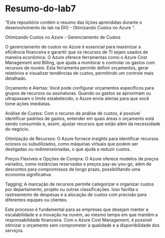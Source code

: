 # Resumo-do-lab7
 "Este repositório contém o resumo das lições aprendidas durante o desenvolvimento do lab na DIO - Otimizando Custos no Azure ".

Otimizando Custos no Azure - Gerenciamento de Custos

O gerenciamento de custos no Azure é essencial para maximizar a eficiência financeira e garantir que os recursos de TI sejam usados de maneira econômica. O Azure oferece ferramentas como o Azure Cost Management and Billing, que ajuda a monitorar e controlar os gastos com recursos de nuvem. Esta ferramenta permite definir orçamentos, gerar relatórios e visualizar tendências de custos, permitindo um controle mais detalhado.

Orçamento e Alertas: Você pode configurar orçamentos específicos para grupos de recursos ou assinaturas. Quando os gastos se aproximam ou ultrapassam o limite estabelecido, o Azure envia alertas para que você tome ações imediatas.

Análise de Custos: Com o recurso de análise de custos, é possível identificar padrões de gastos, entender em quais áreas o orçamento está sendo consumido e, assim, ajustar recursos que estão além da necessidade do negócio.

Otimização de Recursos: O Azure fornece insights para identificar recursos ociosos ou subutilizados, como máquinas virtuais que podem ser desligadas ou redimensionadas, o que ajuda a reduzir custos.

Preços Flexíveis e Opções de Compra: O Azure oferece modelos de preços variados, como instâncias reservadas e preços pay-as-you-go, além de descontos para compromissos de longo prazo, possibilitando uma economia significativa.

Tagging: A marcação de recursos permite categorizar e organizar custos por departamento, projeto ou outras classificações. Isso facilita o rastreamento de despesas e a alocação de custos com precisão para diferentes equipes ou clientes.

Este processo é fundamental para as empresas que desejam manter a escalabilidade e a inovação na nuvem, ao mesmo tempo em que mantêm a responsabilidade financeira. Com o Azure Cost Management, é possível otimizar o orçamento sem comprometer a qualidade e a disponibilidade dos serviços.
